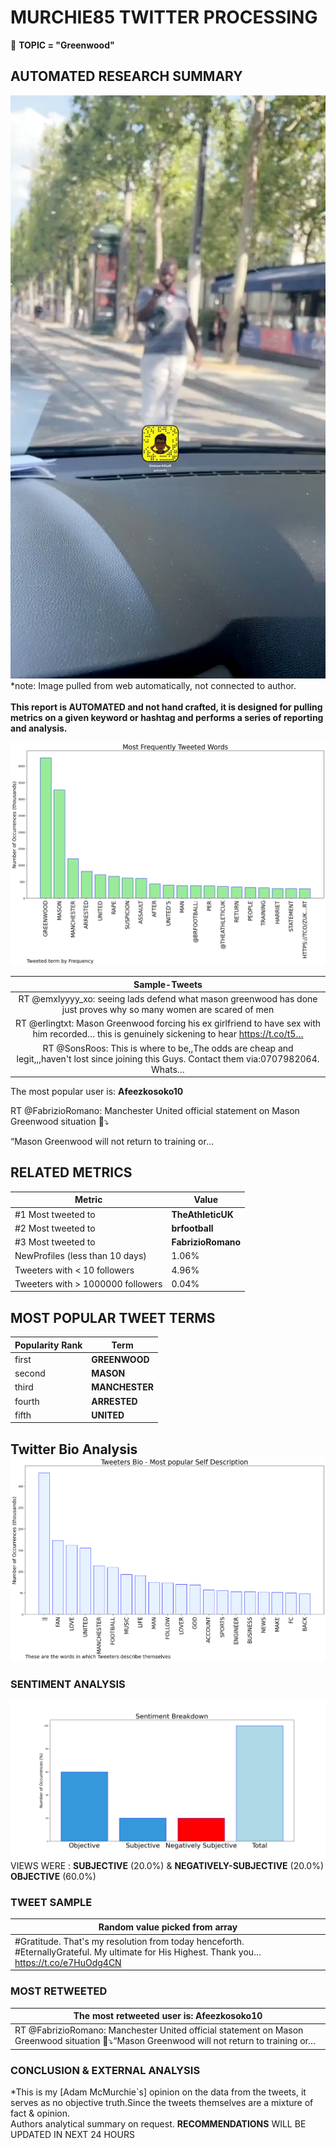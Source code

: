 # MURCHIE85 TWITTER PROCESSING 
&#x1F34E; **TOPIC = "Greenwood"**

## AUTOMATED RESEARCH SUMMARY

![image](assets/2022-01-30hashtagImage.png)*note: Image pulled from web automatically, not connected to author.
<br></br>
<b> This report is AUTOMATED and not hand crafted, it is designed for pulling metrics on a given keyword or hashtag and performs a series of reporting and analysis.</b>



![image](assets/2022-01-30TWEETS.png)



|                **Sample-Tweets**        |
| :-------------: |
| RT @emxlyyyy_xo: seeing lads defend what mason greenwood has done just proves why so many women are scared of men |
| RT @erlingtxt: Mason Greenwood forcing his ex girlfriend to have sex with him recorded… this is genuinely sickening to hear https://t.co/t5… |
| RT @SonsRoos: This is where to be,,The odds are cheap and legit,,,haven't lost since joining this Guys. Contact them via:0707982064. Whats… |

The most popular user is: **Afeezkosoko10**
<div class="alert alert-block alert-danger"> RT @FabrizioRomano: Manchester United official statement on Mason Greenwood situation 🔴⤵️

“Mason Greenwood will not return to training or…</div>

## RELATED METRICS<br>
| Metric | Value |
| ------------- | ------------- |
| #1 Most tweeted to  | **TheAthleticUK** |
| #2 Most tweeted to  | **brfootball** |
| #3 Most tweeted to  | **FabrizioRomano** |
| NewProfiles (less than 10 days) | 1.06%  |
| Tweeters with < 10 followers  | 4.96%|
| Tweeters with > 1000000 followers  | 0.04%  |



## MOST POPULAR TWEET TERMS 


| Popularity Rank  | Term |
| ------------- | ------------- |
| first  | **GREENWOOD**  |
| second  | **MASON**  |
| third  | **MANCHESTER** |
| fourth  | **ARRESTED**  |
| fifth  | **UNITED**  |


## Twitter Bio Analysis![image](assets/2022-01-30BIO.png)
### SENTIMENT ANALYSIS
![image](assets/2022-01-30sentiment.png)
VIEWS WERE : **SUBJECTIVE**  (20.0%) & **NEGATIVELY-SUBJECTIVE** (20.0%) **OBJECTIVE** (60.0%)

### TWEET SAMPLE 
| Random value picked from array |
| ------------- |
|#Gratitude. That's my resolution  from today henceforth. #EternallyGrateful. My ultimate for His Highest. Thank you… https://t.co/e7HuOdg4CN |

### MOST RETWEETED 

| The most retweeted user is: **Afeezkosoko10**  |
| ------------- |
| RT @FabrizioRomano: Manchester United official statement on Mason Greenwood situation 🔴⤵️“Mason Greenwood will not return to training or… |

### CONCLUSION & EXTERNAL ANALYSIS

*This is my [Adam McMurchie`s] opinion on the data from the tweets, it serves as no objective truth.Since the tweets themselves are a mixture of fact & opinion.<br>
Authors analytical summary on request.
**RECOMMENDATIONS** WILL BE UPDATED IN NEXT  24 HOURS <br>